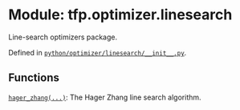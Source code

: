 <div itemscope itemtype="http://developers.google.com/ReferenceObject">
<meta itemprop="name" content="tfp.optimizer.linesearch" />
<meta itemprop="path" content="Stable" />
</div>

# Module: tfp.optimizer.linesearch

Line-search optimizers package.



Defined in [`python/optimizer/linesearch/__init__.py`](https://github.com/tensorflow/probability/tree/master/tensorflow_probability/python/optimizer/linesearch/__init__.py).

<!-- Placeholder for "Used in" -->


## Functions

[`hager_zhang(...)`](../../tfp/optimizer/linesearch/hager_zhang.md): The Hager Zhang line search algorithm.

